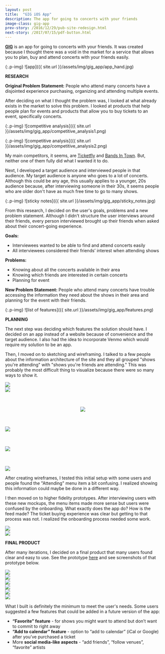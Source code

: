 ```yaml
---
layout: post
title:  "GIG iOS App"
description: The app for going to concerts with your friends
image-class: gig-app
prev-story: /2016/12/29/pub-site-redesign.html
next-story: /2017/07/15/pdf-button.html
---
```


**<a target="_blank" href="https://invis.io/AMD99G92K">GIG</a>** is an app for going to concerts with your friends. It was created because I thought there was a void in the market for a service that allows you to plan, buy and attend concerts with your friends easily. 

{:.p-img}
![app]({{ site.url }}/assets/img/gig_app/app_hand.jpg)

**RESEARCH**

**Original Problem Statement:** People who attend many concerts have a disjointed experience purchasing, organizing and attending multiple events.

After deciding on what I thought the problem was, I looked at what already exists in the market to solve this problem. I looked at products that help people plan for events and products that allow you to buy tickets to an event, specifically concerts. 

{:.p-img}
![competitive analysis]({{ site.url }}/assets/img/gig_app/competitive_analysis1.png)

{:.p-img}
![competitive analysis]({{ site.url }}/assets/img/gig_app/competitive_analysis2.png)

My main competitors, it seems, are <a target="_blank" href="http://www.ticketfly.com/">Ticketfly</a> and <a target="_blank" href="https://news.bandsintown.com/home">Bands In Town</a>. But, neither one of them fully did what I wanted it to do. 

Next, I developed a target audience and interviewed people in that audience. My target audience is anyone who goes to a lot of concerts. Although this could be any age, this usually applies to a younger, 20s audience because, after interviewing someone in their 30s, it seems people who are older don't have as much free time to go to many shows. 

{:.p-img}
![sticky notes]({{ site.url }}/assets/img/gig_app/sticky_notes.jpg)

From this research, I decided on the user's goals, problems and a new problem statement. Although I didn't structure the user interviews around their friends, every person interviewed brought up their friends when asked about their concert-going experience. 

**Goals:**
* Interviewees wanted to be able to find and attend concerts easily
* All interviewees considered their friends’ interest when attending shows

**Problems:**
* Knowing about all the concerts available in their area
* Knowing which friends are interested in certain concerts
* Planning for event

**New Problem Statement:** People who attend many concerts have trouble accessing the information they need about the shows in their area and planning for the event with their friends.

{:.p-img}
![list of features]({{ site.url }}/assets/img/gig_app/features.png)

**PLANNING**

The next step was deciding which features the solution should have. I decided on an app instead of a website because of convenience and the target audience. I also had the idea to incorporate Venmo which would require my solution to be an app. 

Then, I moved on to sketching and wireframing. I talked to a few people about the information architecture of the site and they all grouped "shows you're attending" with "shows you're friends are attending." This was probably the most difficult thing to visualize because there were so many ways to show it. 

<div class="row">
	<div class="medium-6 columns">
		<img class="p-img" src="{{ site.url }}/assets/img/gig_app/sketch1.jpg" style="margin-bottom:0;">
	</div>
	<div class="medium-6 columns">
		<img class="p-img" src="{{ site.url }}/assets/img/gig_app/sketch2.jpg" style="margin-bottom:0;">
	</div>
</div>
<div class="row">
	<div class="columns">
		<img class="p-img" src="{{ site.url }}/assets/img/gig_app/sketch3.jpg" style="margin: 3rem auto 0 auto;">
	</div>
</div>
<div class="row">
	<div class="medium-4 columns">
		<img class="p-img" src="{{ site.url }}/assets/img/gig_app/wireframe1.jpg" style="margin-top: 3rem;">
	</div>
	<div class="medium-4 columns">
		<img class="p-img" src="{{ site.url }}/assets/img/gig_app/wireframe2.jpg" style="margin-top: 3rem;">
	</div>
	<div class="medium-4 columns">
		<img class="p-img" src="{{ site.url }}/assets/img/gig_app/wireframe3.jpg" style="margin-top: 3rem;">
	</div>
</div>

After creating wireframes, I tested this initial setup with some users and people found the "Attending" menu item a bit confusing. I realized showing this information could maybe be done in a different way. 

I then moved on to higher fidelity prototypes. After interviewing users with these new mockups, the menu items made more sense but users were confused by the onboarding. What exactly does the app do? How is the feed made? The ticket buying experience was clear but getting to that process was not. I realized the onboarding process needed some work. 

<div class="row">
	<div class="medium-6 columns">
		<img class="p-img" src="{{ site.url }}/assets/img/gig_app/hifi1.jpg">
	</div>
	<div class="medium-6 columns">
		<img class="p-img" src="{{ site.url }}/assets/img/gig_app/hifi2.jpg">
	</div>
</div>

**FINAL PRODUCT**

After many iterations, I decided on a final product that many users found clear and easy to use. See the prototype <a target="_blank" href="https://invis.io/AMD99G92K">here</a> and see screenshots of that prototype below.

<div class="row">
	<div class="medium-6 columns">
		<img class="p-img" src="{{ site.url }}/assets/img/gig_app/final1.jpg" style="margin-bottom:0;">
	</div>
	<div class="medium-6 columns">
		<img class="p-img" src="{{ site.url }}/assets/img/gig_app/final2.jpg" style="margin-bottom:0;">
	</div>
</div>
<div class="row">
	<div class="medium-6 columns">
		<img class="p-img" src="{{ site.url }}/assets/img/gig_app/final3.jpg" style="margin-bottom:0;">
	</div>
	<div class="medium-6 columns">
		<img class="p-img" src="{{ site.url }}/assets/img/gig_app/final4.jpg" style="margin-bottom:0;">
	</div>
</div>
<div class="row">
	<div class="medium-6 columns">
		<img class="p-img" src="{{ site.url }}/assets/img/gig_app/final5.jpg">
	</div>
	<div class="medium-6 columns">
		<img class="p-img" src="{{ site.url }}/assets/img/gig_app/final6.jpg">
	</div>
</div>

What I built is definitely the minimum to meet the user's needs. Some users suggested a few features that could be added in a future version of the app: 
* **“Favorite” feature** - for shows you might want to attend but don’t want to commit to right away
* **“Add to calendar” feature** - option to “add to calendar” (iCal or Google) after you’ve purchased a ticket
* More **social media-like aspects** - “add friends”, “follow venues”, “favorite” artists



